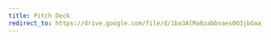 ```yaml
---
title: Pitch Deck
redirect_to: https://drive.google.com/file/d/1ba3AlMa8zabbvaes0O3jbGaa_4TPuY5R/view?usp=sharing
---
```

